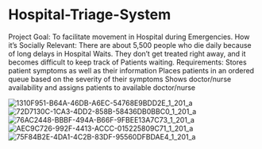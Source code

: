 # Hospital-Triage-System

Project Goal: To facilitate movement in Hospital during Emergencies.
How it’s Socially Relevant: There are about 5,500 people who die daily because of long delays in Hospital Waits. They don’t get treated right away, and it becomes difficult to keep track of Patients waiting.
Requirements: Stores patient symptoms as well as their information
Places patients in an ordered queue based on the severity of their symptoms
Shows doctor/nurse availability and assigns patients to available doctor/nurse

![1310F951-B64A-46DB-A6EC-54768E9BDD2E_1_201_a](https://user-images.githubusercontent.com/97558729/172264919-3974f374-bddd-40a7-8786-e8ede0db6b1e.jpeg)
![72D7130C-1CA3-4DD2-858B-58436DB0BBC0_1_201_a](https://user-images.githubusercontent.com/97558729/172264958-308a77e1-c384-4c1b-93eb-47277f675354.jpeg)
![76AC2448-BBBF-494A-B66F-9FBEE13A7C73_1_201_a](https://user-images.githubusercontent.com/97558729/172264996-aaa2c4b7-d25f-4cfc-8618-0f66b42c8b32.jpeg)
![AEC9C726-992F-4413-ACCC-015225809C71_1_201_a](https://user-images.githubusercontent.com/97558729/172265042-0f5c2bd6-6ab3-4eb9-9531-70b72cd55e58.jpeg)
![75F84B2E-4DA1-4C2B-83DF-95560DFBDAE4_1_201_a](https://user-images.githubusercontent.com/97558729/172265068-94aaa478-02bb-4302-ac12-1a747f998a49.jpeg)
